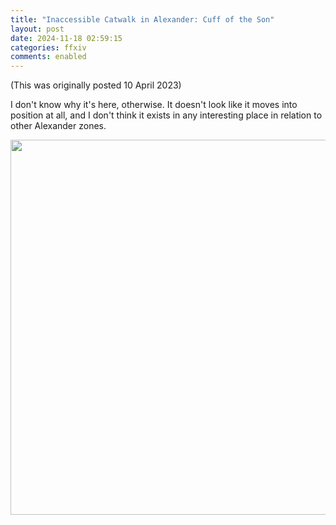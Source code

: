 ```yaml
---
title: "Inaccessible Catwalk in Alexander: Cuff of the Son"
layout: post
date: 2024-11-18 02:59:15
categories: ffxiv
comments: enabled
---
```

(This was originally posted 10 April 2023)

I don't know why it's here, otherwise. It doesn't look like it moves into position at all, and I don't think it exists in any interesting place in relation to other Alexander zones.  
<center><a href="https://raw.githubusercontent.com/Nox13last/nox13last.github.io/refs/heads/main/_uploads/Alex_CS_1.png"><img src="https://raw.githubusercontent.com/Nox13last/nox13last.github.io/refs/heads/main/_uploads/Alex_CS_1.png" width="600"></a></center>  


